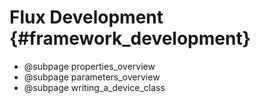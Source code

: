 # Flux Development {#framework_development}

* @subpage properties_overview
* @subpage parameters_overview
* @subpage writing_a_device_class

